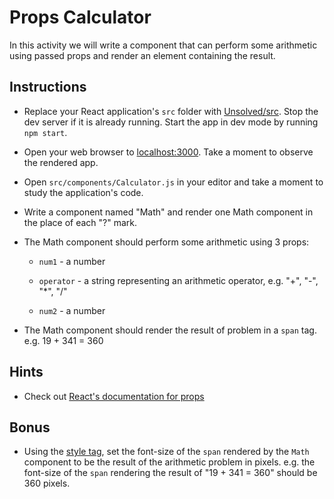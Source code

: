 # Props Calculator

In this activity we will write a component that can perform some arithmetic using passed props and render an element containing the result.

## Instructions

- Replace your React application's `src` folder with [Unsolved/src](Unsolved/src). Stop the dev server if it is already running. Start the app in dev mode by running `npm start`.

- Open your web browser to [localhost:3000](http://localhost:3000). Take a moment to observe the rendered app.

- Open `src/components/Calculator.js` in your editor and take a moment to study the application's code.

- Write a component named "Math" and render one Math component in the place of each "?" mark.

- The Math component should perform some arithmetic using 3 props:

  - `num1` - a number

  - `operator` - a string representing an arithmetic operator, e.g. "+", "-", "\*", "/"

  - `num2` - a number

- The Math component should render the result of problem in a `span` tag. e.g. 19 + 341 = 360

## Hints

- Check out [React's documentation for props](https://facebook.github.io/react/docs/components-and-props.html)

## Bonus

- Using the [style tag](https://facebook.github.io/react/docs/dom-elements.html#style), set the font-size of the `span` rendered by the `Math` component to be the result of the arithmetic problem in pixels. e.g. the font-size of the `span` rendering the result of "19 + 341 = 360" should be 360 pixels.
